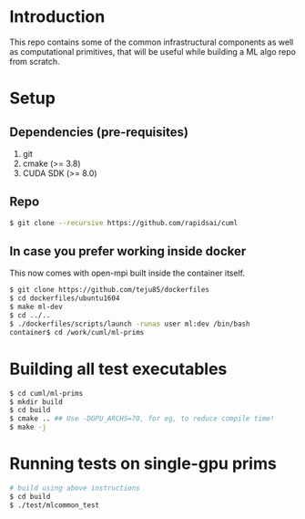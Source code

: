 # Introduction
This repo contains some of the common infrastructural components as well as
computational primitives, that will be useful while building a ML algo repo from
scratch.

# Setup
## Dependencies (pre-requisites)
1. git
2. cmake (>= 3.8)
3. CUDA SDK (>= 8.0)

## Repo
```bash
$ git clone --recursive https://github.com/rapidsai/cuml
```

## In case you prefer working inside docker
This now comes with open-mpi built inside the container itself.
```bash
$ git clone https://github.com/teju85/dockerfiles
$ cd dockerfiles/ubuntu1604
$ make ml-dev
$ cd ../..
$ ./dockerfiles/scripts/launch -runas user ml:dev /bin/bash
container$ cd /work/cuml/ml-prims
```

# Building all test executables
```bash
$ cd cuml/ml-prims
$ mkdir build
$ cd build
$ cmake .. ## Use -DGPU_ARCHS=70, for eg, to reduce compile time!
$ make -j
```

# Running tests on single-gpu prims
```bash
# build using above instructions
$ cd build
$ ./test/mlcommon_test
```
